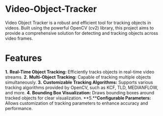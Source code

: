 # Video-Object-Tracker
Video Object Tracker is a robust and efficient tool for tracking objects in videos. Built using the powerful OpenCV (cv2) library, this project aims to provide a comprehensive solution for detecting and tracking objects across video frames.

# Features
**1.** **Real-Time Object Tracking:** Efficiently tracks objects in real-time video streams.
**2.** **Multi-Object Tracking:** Capable of tracking multiple objects simultaneously.
**3.** **Customizable Tracking Algorithms:** Supports various tracking algorithms provided by OpenCV, such as KCF, TLD, MEDIANFLOW, and more.
**4.** **Bounding Box Visualization:** Draws bounding boxes around tracked objects for clear visualization.
**5.****Configurable Parameters:** Allows customization of tracking parameters to enhance accuracy and performance.

